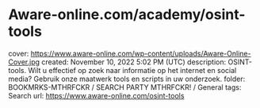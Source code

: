 # Aware-online.com/academy/osint-tools

cover: https://www.aware-online.com/wp-content/uploads/Aware-Online-Cover.jpg
created: November 10, 2022 5:02 PM (UTC)
description: OSINT-tools. Wilt u effectief op zoek naar informatie op het internet en social media? Gebruik onze maatwerk tools en scripts in uw onderzoek.
folder: BOOKMRKS-MTHRFCKR / SEARCH PARTY MTHRFCKR! / General
tags: Search
url: https://www.aware-online.com/osint-tools